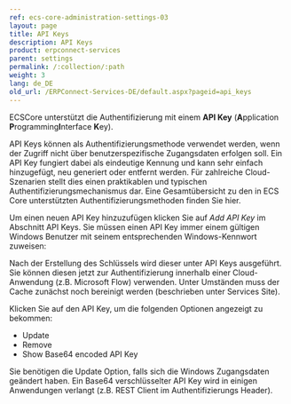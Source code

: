 ```yaml
---
ref: ecs-core-administration-settings-03
layout: page
title: API Keys
description: API Keys
product: erpconnect-services
parent: settings
permalink: /:collection/:path
weight: 3
lang: de_DE
old_url: /ERPConnect-Services-DE/default.aspx?pageid=api_keys
---
```


ECSCore unterstützt die Authentifizierung mit einem **API Key** (**A**pplication **P**rogramming**I**nterface **K**ey).

API Keys können als Authentifizierungsmethode verwendet werden, wenn der Zugriff nicht über benutzerspezifische Zugangsdaten erfolgen soll. 
Ein API Key fungiert dabei als eindeutige Kennung und kann sehr einfach hinzugefügt, neu generiert oder entfernt werden. 
Für zahlreiche Cloud-Szenarien stellt dies einen praktikablen und typischen Authentifizierungsmechanismus dar. Eine Gesamtübersicht zu den in ECS Core unterstützten Authentifizierungsmethoden finden Sie hier.


Um einen neuen API Key hinzuzufügen klicken Sie auf *Add API Key* im Abschnitt API Keys. Sie müssen einen API Key immer einem gültigen Windows Benutzer mit seinem entsprechenden Windows-Kennwort zuweisen:


Nach der Erstellung des Schlüssels wird dieser unter API Keys ausgeführt. Sie können diesen jetzt zur Authentifizierung innerhalb einer Cloud-Anwendung (z.B. Microsoft Flow) verwenden. Unter Umständen muss der Cache zunächst noch bereinigt werden (beschrieben unter Services Site). 


Klicken Sie auf den API Key, um die folgenden Optionen angezeigt zu bekommen: 

- Update
- Remove
- Show Base64 encoded API Key

Sie benötigen die Update Option, falls sich die Windows Zugangsdaten geändert haben. Ein Base64 verschlüsselter API Key wird in einigen Anwendungen verlangt (z.B. REST Client im Authentifizierungs Header). 

